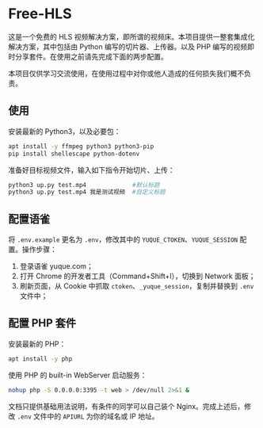 # Free-HLS

这是一个免费的 HLS 视频解决方案，即所谓的视频床。本项目提供一整套集成化解决方案，其中包括由 Python 编写的切片器、上传器。以及 PHP 编写的视频即时分享套件。在使用之前请先完成下面的两步配置。

本项目仅供学习交流使用，在使用过程中对你或他人造成的任何损失我们概不负责。



## 使用

安装最新的 Python3，以及必要包：

```bash
apt install -y ffmpeg python3 python3-pip
pip install shellescape python-dotenv
```

准备好目标视频文件，输入如下指令开始切片、上传：

```bash
python3 up.py test.mp4             #默认标题
python3 up.py test.mp4 我是测试视频  #自定义标题
```



## 配置语雀

将 `.env.example` 更名为 `.env`，修改其中的 `YUQUE_CTOKEN`、`YUQUE_SESSION` 配置。操作步骤：

1. 登录语雀 yuque.com；
2. 打开 Chrome 的开发者工具（Command+Shift+I），切换到 Network 面板；
3. 刷新页面，从 Cookie 中抓取 `ctoken`、`_yuque_session`，复制并替换到 `.env` 文件中；



## 配置 PHP 套件

安装最新的 PHP：

```bash
apt install -y php
```

使用 PHP 的 built-in WebServer 启动服务：

```bash
nohup php -S 0.0.0.0:3395 -t web > /dev/null 2>&1 &
```

文档只提供基础用法说明，有条件的同学可以自己装个 Nginx。完成上述后，修改 `.env` 文件中的 `APIURL` 为你的域名或 IP 地址。

